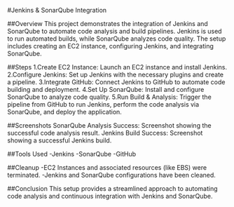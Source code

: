 #Jenkins & SonarQube Integration

##Overview
This project demonstrates the integration of Jenkins and SonarQube to automate code analysis and build pipelines. Jenkins is used to run automated builds, while SonarQube analyzes code quality. The setup includes creating an EC2 instance, configuring Jenkins, and integrating SonarQube.

##Steps
1.Create EC2 Instance: Launch an EC2 instance and install Jenkins.
2.Configure Jenkins: Set up Jenkins with the necessary plugins and create a pipeline.
3.Integrate GitHub: Connect Jenkins to GitHub to automate code building and deployment.
4.Set Up SonarQube: Install and configure SonarQube to analyze code quality.
5.Run Build & Analysis: Trigger the pipeline from GitHub to run Jenkins, perform the code analysis via SonarQube, and deploy the application.

##Screenshots
SonarQube Analysis Success: Screenshot showing the successful code analysis result.
Jenkins Build Success: Screenshot showing a successful Jenkins build.

##Tools Used
-Jenkins
-SonarQube
-GitHub

##Cleanup
-EC2 Instances and associated resources (like EBS) were terminated.
-Jenkins and SonarQube configurations have been cleaned.

##Conclusion
This setup provides a streamlined approach to automating code analysis and continuous integration with Jenkins and SonarQube.
